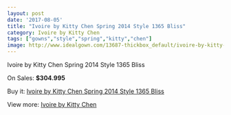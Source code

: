 ```yaml
---
layout: post
date: '2017-08-05'
title: "Ivoire by Kitty Chen Spring 2014 Style 1365 Bliss"
category: Ivoire by Kitty Chen
tags: ["gowns","style","spring","kitty","chen"]
image: http://www.idealgown.com/13687-thickbox_default/ivoire-by-kitty-chen-spring-2014-style-1365-bliss.jpg
---
```

Ivoire by Kitty Chen Spring 2014 Style 1365 Bliss

On Sales: **$304.995**
<a href="https://www.idealgown.com/en/ivoire-by-kitty-chen/5498-ivoire-by-kitty-chen-spring-2014-style-1365-bliss.html"><amp-img layout="responsive" width="600" height="600" src="//www.idealgown.com/13687-thickbox_default/ivoire-by-kitty-chen-spring-2014-style-1365-bliss.jpg" alt="Ivoire by Kitty Chen Spring 2014 Style 1365 Bliss 0" /></a>
<a href="https://www.idealgown.com/en/ivoire-by-kitty-chen/5498-ivoire-by-kitty-chen-spring-2014-style-1365-bliss.html"><amp-img layout="responsive" width="600" height="600" src="//www.idealgown.com/13688-thickbox_default/ivoire-by-kitty-chen-spring-2014-style-1365-bliss.jpg" alt="Ivoire by Kitty Chen Spring 2014 Style 1365 Bliss 1" /></a>

Buy it: [Ivoire by Kitty Chen Spring 2014 Style 1365 Bliss](https://www.idealgown.com/en/ivoire-by-kitty-chen/5498-ivoire-by-kitty-chen-spring-2014-style-1365-bliss.html "Ivoire by Kitty Chen Spring 2014 Style 1365 Bliss")

View more: [Ivoire by Kitty Chen](https://www.idealgown.com/en/80-ivoire-by-kitty-chen "Ivoire by Kitty Chen")